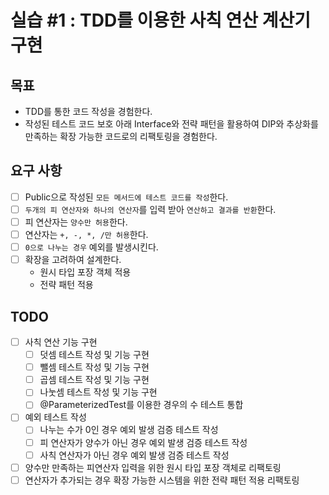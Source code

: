 # 실습 #1 : TDD를 이용한 사칙 연산 계산기 구현

## 목표

- TDD를 통한 코드 작성을 경험한다.
- 작성된 테스트 코드 보호 아래 Interface와 전략 패턴을 활용하여 DIP와 추상화를 만족하는 확장 가능한 코드로의 리팩토링을 경험한다.

## 요구 사항

- [ ] Public으로 작성된 `모든 메서드에 테스트 코드를 작성`한다.
- [ ] `두개의 피 연산자와 하나의 연산자`를 입력 받아 `연산하고 결과를 반환`한다.
- [ ] 피 연산자는 `양수만 허용`한다.
- [ ] 연산자는 `+, -, *, /만 허용`한다.
- [ ] `0으로 나누는 경우` 예외를 발생시킨다.
- [ ] 확장을 고려하여 설계한다.
    - 원시 타입 포장 객체 적용
    - 전략 패턴 적용

## TODO

- [ ] 사칙 연산 기능 구현
    - [ ] 덧셈 테스트 작성 및 기능 구현
    - [ ] 뺄셈 테스트 작성 및 기능 구현
    - [ ] 곱셈 테스트 작성 및 기능 구현
    - [ ] 나눗셈 테스트 작성 및 기능 구현
    - [ ] @ParameterizedTest를 이용한 경우의 수 테스트 통합
- [ ] 예외 테스트 작성
    - [ ] 나누는 수가 0인 경우 예외 발생 검증 테스트 작성
    - [ ] 피 연산자가 양수가 아닌 경우 예외 발생 검증 테스트 작성
    - [ ] 사칙 연산자가 아닌 경우 예외 발생 검증 테스트 작성
- [ ] 양수만 만족하는 피연산자 입력을 위한 원시 타입 포장 객체로 리팩토링
- [ ] 연산자가 추가되는 경우 확장 가능한 시스템을 위한 전략 패턴 적용 리팩토링
